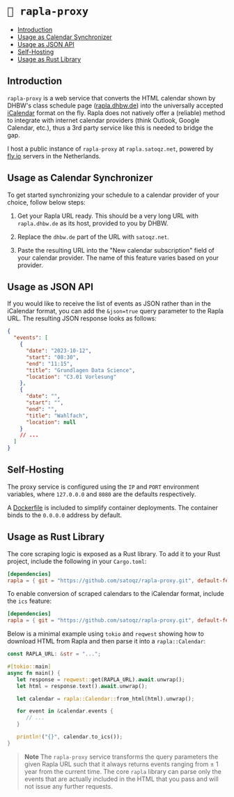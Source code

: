 # `📆 rapla-proxy`

- [Introduction](#introduction)
- [Usage as Calendar Synchronizer](#usage-as-calendar-synchronizer)
- [Usage as JSON API](#usage-as-json-api)
- [Self-Hosting](#self-hosting)
- [Usage as Rust Library](#usage-as-rust-library)

## Introduction

`rapla-proxy` is a web service that converts the HTML calendar shown by DHBW's class schedule page ([rapla.dhbw.de](https://rapla.dhbw.de)) into the universally accepted [iCalendar](https://icalendar.org/) format on the fly.
Rapla does not natively offer a (reliable) method to integrate with internet calendar providers (think Outlook, Google Calendar, etc.), thus a 3rd party service like this is needed to bridge the gap.

I host a public instance of `rapla-proxy` at `rapla.satoqz.net`, powered by [fly.io](https://fly.io) servers in the Netherlands.

## Usage as Calendar Synchronizer

To get started synchronizing your schedule to a calendar provider of your choice, follow below steps:

1. Get your Rapla URL ready.
   This should be a very long URL with `rapla.dhbw.de` as its host, provided to you by DHBW.

2. Replace the `dhbw.de` part of the URL with `satoqz.net`.

3. Paste the resulting URL into the "New calendar subscription" field of your calendar provider. The name of this feature varies based on your provider.

## Usage as JSON API

If you would like to receive the list of events as JSON rather than in the iCalendar format, you can add the `&json=true` query parameter to the Rapla URL. The resulting JSON response looks as follows:

```json
{
  "events": [
    {
      "date": "2023-10-12",
      "start": "08:30",
      "end": "11:15",
      "title": "Grundlagen Data Science",
      "location": "C3.01 Vorlesung"
    },
    {
      "date": "",
      "start": "",
      "end": "",
      "title": "Wahlfach",
      "location": null
    }
    // ...
  ]
}
```

## Self-Hosting

The proxy service is configured using the `IP` and `PORT` environment variables,
where `127.0.0.0` and `8080` are the defaults respectively.

A [Dockerfile](./Dockerfile) is included to simplify container deployments. The container binds to the `0.0.0.0` address by default.

## Usage as Rust Library

The core scraping logic is exposed as a Rust library.
To add it to your Rust project, include the following in your `Cargo.toml`:

```toml
[dependencies]
rapla = { git = "https://github.com/satoqz/rapla-proxy.git", default-features = false }
```

To enable conversion of scraped calendars to the iCalendar format, include the `ics` feature:

```toml
[dependencies]
rapla = { git = "https://github.com/satoqz/rapla-proxy.git", default-features = false, features = ["ics"] }
```

Below is a minimal example using `tokio` and `reqwest` showing how to download HTML from Rapla and then parse it into a `rapla::Calendar`:

```rs
const RAPLA_URL: &str = "...";

#[tokio::main]
async fn main() {
   let response = reqwest::get(RAPLA_URL).await.unwrap();
   let html = response.text().await.unwrap();

   let calendar = rapla::Calendar::from_html(html).unwrap();

   for event in &calendar.events {
      // ...
   }

   println!("{}", calendar.to_ics());
}
```

> **Note**
> The `rapla-proxy` service transforms the query parameters the given Rapla URL such that it always returns events ranging from ± 1 year from the current time. The core `rapla` library can parse only the events that are actually included in the HTML that you pass and will not issue any further requests.
